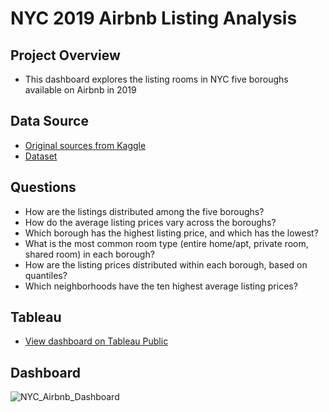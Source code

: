 # NYC 2019 Airbnb Listing Analysis 

## Project Overview
- This dashboard explores the listing rooms in NYC five boroughs available on Airbnb in 2019
  
## Data Source
- <a href="https://www.kaggle.com/datasets/dgomonov/new-york-city-airbnb-open-data"> Original sources from Kaggle </a>
- <a href="https://github.com/yuwenhuang-Wen/NYC-Airbnb-Dashboard-Visualization-Project/blob/main/AB_NYC_2019.csv"> Dataset </a>

## Questions
- How are the listings distributed among the five boroughs?
- How do the average listing prices vary across the boroughs?
- Which borough has the highest listing price, and which has the lowest?
- What is the most common room type (entire home/apt, private room, shared room) in each borough?
- How are the listing prices distributed within each borough, based on quantiles?
- Which neighborhoods have the ten highest average listing prices?

## Tableau
- <a href="https://public.tableau.com/app/profile/wen.huang2645/viz/NYC2019Airbnb_17394394844230/Dashboard2#1">View dashboard on Tableau Public </a>

## Dashboard

![NYC_Airbnb_Dashboard](https://github.com/user-attachments/assets/b75a989c-513f-4bce-84fd-b044a18c4812)

